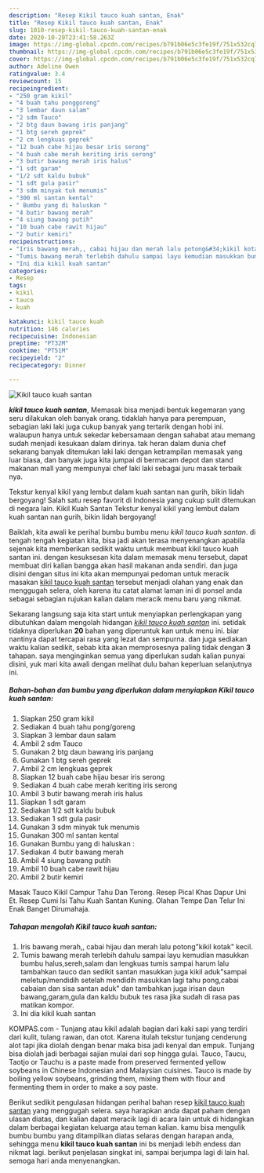 ```yaml
---
description: "Resep Kikil tauco kuah santan, Enak"
title: "Resep Kikil tauco kuah santan, Enak"
slug: 1010-resep-kikil-tauco-kuah-santan-enak
date: 2020-10-20T23:41:58.263Z
image: https://img-global.cpcdn.com/recipes/b791b06e5c3fe19f/751x532cq70/kikil-tauco-kuah-santan-foto-resep-utama.jpg
thumbnail: https://img-global.cpcdn.com/recipes/b791b06e5c3fe19f/751x532cq70/kikil-tauco-kuah-santan-foto-resep-utama.jpg
cover: https://img-global.cpcdn.com/recipes/b791b06e5c3fe19f/751x532cq70/kikil-tauco-kuah-santan-foto-resep-utama.jpg
author: Adeline Owen
ratingvalue: 3.4
reviewcount: 15
recipeingredient:
- "250 gram kikil"
- "4 buah tahu ponggoreng"
- "3 lembar daun salam"
- "2 sdm Tauco"
- "2 btg daun bawang iris panjang"
- "1 btg sereh geprek"
- "2 cm lengkuas geprek"
- "12 buah cabe hijau besar iris serong"
- "4 buah cabe merah keriting iris serong"
- "3 butir bawang merah iris halus"
- "1 sdt garam"
- "1/2 sdt kaldu bubuk"
- "1 sdt gula pasir"
- "3 sdm minyak tuk menumis"
- "300 ml santan kental"
- " Bumbu yang di haluskan "
- "4 butir bawang merah"
- "4 siung bawang putih"
- "10 buah cabe rawit hijau"
- "2 butir kemiri"
recipeinstructions:
- "Iris bawang merah,, cabai hijau dan merah lalu potong&#34;kikil kotak&#34; kecil."
- "Tumis bawang merah terlebih dahulu sampai layu kemudian masukkan bumbu halus,sereh,salam dan lengkuas tumis sampai harum lalu tambahkan tauco dan sedikit santan masukkan juga kikil aduk&#34;sampai meletup/mendidih setelah mendidih masukkan lagi tahu pong,cabai cabaian dan sisa santan aduk&#34; dan tambahkan juga irisan daun bawang,garam,gula dan kaldu bubuk tes rasa jika sudah di rasa pas matikan kompor."
- "Ini dia kikil kuah santan"
categories:
- Resep
tags:
- kikil
- tauco
- kuah

katakunci: kikil tauco kuah 
nutrition: 146 calories
recipecuisine: Indonesian
preptime: "PT32M"
cooktime: "PT51M"
recipeyield: "2"
recipecategory: Dinner

---
```



![Kikil tauco kuah santan](https://img-global.cpcdn.com/recipes/b791b06e5c3fe19f/751x532cq70/kikil-tauco-kuah-santan-foto-resep-utama.jpg)

<b><i>kikil tauco kuah santan</i></b>, Memasak bisa menjadi bentuk kegemaran yang seru dilakukan oleh banyak orang. tidaklah hanya para perempuan, sebagian laki laki juga cukup banyak yang tertarik dengan hobi ini. walaupun hanya untuk sekedar kebersamaan dengan sahabat atau memang sudah menjadi kesukaan dalam dirinya. tak heran dalam dunia chef sekarang banyak ditemukan laki laki dengan ketrampilan memasak yang luar biasa, dan banyak juga kita jumpai di bermacam depot dan stand makanan mall yang mempunyai chef laki laki sebagai juru masak terbaik nya.

Tekstur kenyal kikil yang lembut dalam kuah santan nan gurih, bikin lidah bergoyang! Salah satu resep favorit di Indonesia yang cukup sulit ditemukan di negara lain. Kikil Kuah Santan Tekstur kenyal kikil yang lembut dalam kuah santan nan gurih, bikin lidah bergoyang!

Baiklah, kita awali ke perihal bumbu bumbu menu <i>kikil tauco kuah santan</i>. di tengah tengah kegiatan kita, bisa jadi akan terasa menyenangkan apabila sejenak kita memberikan sedikit waktu untuk membuat kikil tauco kuah santan ini. dengan kesuksesan kita dalam memasak menu tersebut, dapat membuat diri kalian bangga akan hasil makanan anda sendiri. dan juga disini dengan situs ini kita akan mempunyai pedoman untuk meracik masakan <u>kikil tauco kuah santan</u> tersebut menjadi olahan yang enak dan menggugah selera, oleh karena itu catat alamat laman ini di ponsel anda sebagai sebagian rujukan kalian dalam meracik menu baru yang nikmat.


Sekarang langsung saja kita start untuk menyiapkan perlengkapan yang dibutuhkan dalam mengolah hidangan <u><i>kikil tauco kuah santan</i></u> ini. setidak tidaknya diperlukan <b>20</b> bahan yang diperuntuk kan untuk menu ini. biar nantinya dapat tercapai rasa yang lezat dan sempurna. dan juga sediakan waktu kalian sedikit, sebab kita akan memprosesnya paling tidak dengan <b>3</b> tahapan. saya menginginkan semua yang diperlukan sudah kalian punyai disini, yuk mari kita awali dengan melihat dulu bahan keperluan selanjutnya ini.

<!--inarticleads1-->

##### Bahan-bahan dan bumbu yang diperlukan dalam menyiapkan Kikil tauco kuah santan:

1. Siapkan 250 gram kikil
1. Sediakan 4 buah tahu pong/goreng
1. Siapkan 3 lembar daun salam
1. Ambil 2 sdm Tauco
1. Gunakan 2 btg daun bawang iris panjang
1. Gunakan 1 btg sereh geprek
1. Ambil 2 cm lengkuas geprek
1. Siapkan 12 buah cabe hijau besar iris serong
1. Sediakan 4 buah cabe merah keriting iris serong
1. Ambil 3 butir bawang merah iris halus
1. Siapkan 1 sdt garam
1. Sediakan 1/2 sdt kaldu bubuk
1. Sediakan 1 sdt gula pasir
1. Gunakan 3 sdm minyak tuk menumis
1. Gunakan 300 ml santan kental
1. Gunakan  Bumbu yang di haluskan :
1. Sediakan 4 butir bawang merah
1. Ambil 4 siung bawang putih
1. Ambil 10 buah cabe rawit hijau
1. Ambil 2 butir kemiri


Masak Tauco Kikil Campur Tahu Dan Terong. Resep Pical Khas Dapur Uni Et. Resep Cumi Isi Tahu Kuah Santan Kuning. Olahan Tempe Dan Telur Ini Enak Banget Dirumahaja. 

<!--inarticleads2-->

##### Tahapan mengolah Kikil tauco kuah santan:

1. Iris bawang merah,, cabai hijau dan merah lalu potong&#34;kikil kotak&#34; kecil.
1. Tumis bawang merah terlebih dahulu sampai layu kemudian masukkan bumbu halus,sereh,salam dan lengkuas tumis sampai harum lalu tambahkan tauco dan sedikit santan masukkan juga kikil aduk&#34;sampai meletup/mendidih setelah mendidih masukkan lagi tahu pong,cabai cabaian dan sisa santan aduk&#34; dan tambahkan juga irisan daun bawang,garam,gula dan kaldu bubuk tes rasa jika sudah di rasa pas matikan kompor.
1. Ini dia kikil kuah santan


KOMPAS.com - Tunjang atau kikil adalah bagian dari kaki sapi yang terdiri dari kulit, tulang rawan, dan otot. Karena itulah tekstur tunjang cenderung alot tapi jika diolah dengan benar maka bisa jadi kenyal dan empuk. Tunjang bisa diolah jadi berbagai sajian mulai dari sop hingga gulai. Tauco, Taucu, Taotjo or Tauchu is a paste made from preserved fermented yellow soybeans in Chinese Indonesian and Malaysian cuisines. Tauco is made by boiling yellow soybeans, grinding them, mixing them with flour and fermenting them in order to make a soy paste. 

Berikut sedikit pengulasan hidangan perihal bahan resep <u>kikil tauco kuah santan</u> yang menggugah selera. saya harapkan anda dapat paham dengan ulasan diatas, dan kalian dapat meracik lagi di acara lain untuk di hidangkan dalam berbagai kegiatan keluarga atau teman kalian. kamu bisa mengulik bumbu bumbu yang ditampilkan diatas selaras dengan harapan anda, sehingga menu <b>kikil tauco kuah santan</b> ini bs menjadi lebih endess dan nikmat lagi. berikut penjelasan singkat ini, sampai berjumpa lagi di lain hal. semoga hari anda menyenangkan.
